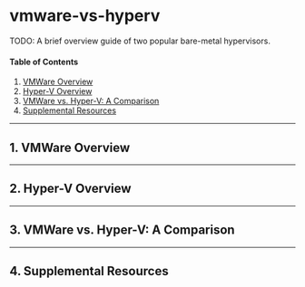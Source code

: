 # vmware-vs-hyperv
TODO: A brief overview guide of two popular bare-metal hypervisors.

#### Table of Contents

1. [VMWare Overview](#vmware)
2. [Hyper-V Overview](#hyperv)
3. [VMWare vs. Hyper-V: A Comparison](#comparison)
4. [Supplemental Resources](#supplemental)

<hr />

## 1. <a name="vmware">VMWare Overview</a>

<hr />

## 2. <a name="hyperv">Hyper-V Overview</a>

<hr />

## 3. <a name="comparison">VMWare vs. Hyper-V: A Comparison</a>

<hr />

## 4. <a name="supplemental">Supplemental Resources</a>
